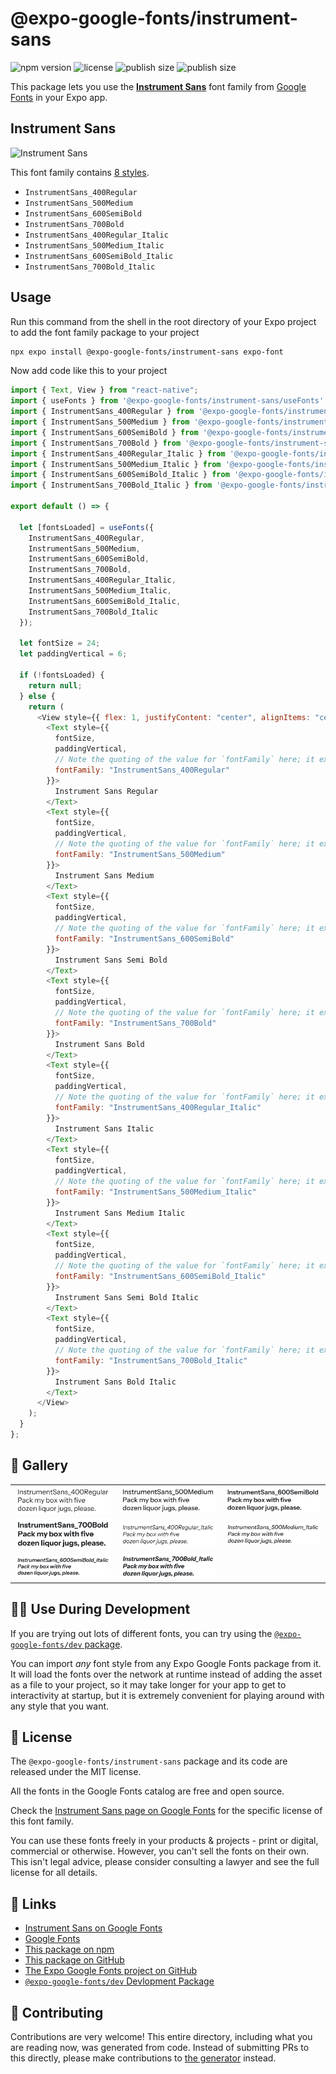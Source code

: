 # @expo-google-fonts/instrument-sans

![npm version](https://flat.badgen.net/npm/v/@expo-google-fonts/instrument-sans)
![license](https://flat.badgen.net/github/license/expo/google-fonts)
![publish size](https://flat.badgen.net/packagephobia/install/@expo-google-fonts/instrument-sans)
![publish size](https://flat.badgen.net/packagephobia/publish/@expo-google-fonts/instrument-sans)

This package lets you use the [**Instrument Sans**](https://fonts.google.com/specimen/Instrument+Sans) font family from [Google Fonts](https://fonts.google.com/) in your Expo app.

## Instrument Sans

![Instrument Sans](./font-family.png)

This font family contains [8 styles](#-gallery).

- `InstrumentSans_400Regular`
- `InstrumentSans_500Medium`
- `InstrumentSans_600SemiBold`
- `InstrumentSans_700Bold`
- `InstrumentSans_400Regular_Italic`
- `InstrumentSans_500Medium_Italic`
- `InstrumentSans_600SemiBold_Italic`
- `InstrumentSans_700Bold_Italic`

## Usage

Run this command from the shell in the root directory of your Expo project to add the font family package to your project

```sh
npx expo install @expo-google-fonts/instrument-sans expo-font
```

Now add code like this to your project

```js
import { Text, View } from "react-native";
import { useFonts } from '@expo-google-fonts/instrument-sans/useFonts';
import { InstrumentSans_400Regular } from '@expo-google-fonts/instrument-sans/400Regular';
import { InstrumentSans_500Medium } from '@expo-google-fonts/instrument-sans/500Medium';
import { InstrumentSans_600SemiBold } from '@expo-google-fonts/instrument-sans/600SemiBold';
import { InstrumentSans_700Bold } from '@expo-google-fonts/instrument-sans/700Bold';
import { InstrumentSans_400Regular_Italic } from '@expo-google-fonts/instrument-sans/400Regular_Italic';
import { InstrumentSans_500Medium_Italic } from '@expo-google-fonts/instrument-sans/500Medium_Italic';
import { InstrumentSans_600SemiBold_Italic } from '@expo-google-fonts/instrument-sans/600SemiBold_Italic';
import { InstrumentSans_700Bold_Italic } from '@expo-google-fonts/instrument-sans/700Bold_Italic';

export default () => {

  let [fontsLoaded] = useFonts({
    InstrumentSans_400Regular, 
    InstrumentSans_500Medium, 
    InstrumentSans_600SemiBold, 
    InstrumentSans_700Bold, 
    InstrumentSans_400Regular_Italic, 
    InstrumentSans_500Medium_Italic, 
    InstrumentSans_600SemiBold_Italic, 
    InstrumentSans_700Bold_Italic
  });

  let fontSize = 24;
  let paddingVertical = 6;

  if (!fontsLoaded) {
    return null;
  } else {
    return (
      <View style={{ flex: 1, justifyContent: "center", alignItems: "center" }}>
        <Text style={{
          fontSize,
          paddingVertical,
          // Note the quoting of the value for `fontFamily` here; it expects a string!
          fontFamily: "InstrumentSans_400Regular"
        }}>
          Instrument Sans Regular
        </Text>
        <Text style={{
          fontSize,
          paddingVertical,
          // Note the quoting of the value for `fontFamily` here; it expects a string!
          fontFamily: "InstrumentSans_500Medium"
        }}>
          Instrument Sans Medium
        </Text>
        <Text style={{
          fontSize,
          paddingVertical,
          // Note the quoting of the value for `fontFamily` here; it expects a string!
          fontFamily: "InstrumentSans_600SemiBold"
        }}>
          Instrument Sans Semi Bold
        </Text>
        <Text style={{
          fontSize,
          paddingVertical,
          // Note the quoting of the value for `fontFamily` here; it expects a string!
          fontFamily: "InstrumentSans_700Bold"
        }}>
          Instrument Sans Bold
        </Text>
        <Text style={{
          fontSize,
          paddingVertical,
          // Note the quoting of the value for `fontFamily` here; it expects a string!
          fontFamily: "InstrumentSans_400Regular_Italic"
        }}>
          Instrument Sans Italic
        </Text>
        <Text style={{
          fontSize,
          paddingVertical,
          // Note the quoting of the value for `fontFamily` here; it expects a string!
          fontFamily: "InstrumentSans_500Medium_Italic"
        }}>
          Instrument Sans Medium Italic
        </Text>
        <Text style={{
          fontSize,
          paddingVertical,
          // Note the quoting of the value for `fontFamily` here; it expects a string!
          fontFamily: "InstrumentSans_600SemiBold_Italic"
        }}>
          Instrument Sans Semi Bold Italic
        </Text>
        <Text style={{
          fontSize,
          paddingVertical,
          // Note the quoting of the value for `fontFamily` here; it expects a string!
          fontFamily: "InstrumentSans_700Bold_Italic"
        }}>
          Instrument Sans Bold Italic
        </Text>
      </View>
    );
  }
};
```

## 🔡 Gallery


||||
|-|-|-|
|![InstrumentSans_400Regular](./400Regular/InstrumentSans_400Regular.ttf.png)|![InstrumentSans_500Medium](./500Medium/InstrumentSans_500Medium.ttf.png)|![InstrumentSans_600SemiBold](./600SemiBold/InstrumentSans_600SemiBold.ttf.png)||
|![InstrumentSans_700Bold](./700Bold/InstrumentSans_700Bold.ttf.png)|![InstrumentSans_400Regular_Italic](./400Regular_Italic/InstrumentSans_400Regular_Italic.ttf.png)|![InstrumentSans_500Medium_Italic](./500Medium_Italic/InstrumentSans_500Medium_Italic.ttf.png)||
|![InstrumentSans_600SemiBold_Italic](./600SemiBold_Italic/InstrumentSans_600SemiBold_Italic.ttf.png)|![InstrumentSans_700Bold_Italic](./700Bold_Italic/InstrumentSans_700Bold_Italic.ttf.png)|||


## 👩‍💻 Use During Development

If you are trying out lots of different fonts, you can try using the [`@expo-google-fonts/dev` package](https://github.com/expo/google-fonts/tree/master/font-packages/dev#readme).

You can import _any_ font style from any Expo Google Fonts package from it. It will load the fonts over the network at runtime instead of adding the asset as a file to your project, so it may take longer for your app to get to interactivity at startup, but it is extremely convenient for playing around with any style that you want.


## 📖 License

The `@expo-google-fonts/instrument-sans` package and its code are released under the MIT license.

All the fonts in the Google Fonts catalog are free and open source.

Check the [Instrument Sans page on Google Fonts](https://fonts.google.com/specimen/Instrument+Sans) for the specific license of this font family.

You can use these fonts freely in your products & projects - print or digital, commercial or otherwise. However, you can't sell the fonts on their own. This isn't legal advice, please consider consulting a lawyer and see the full license for all details.

## 🔗 Links

- [Instrument Sans on Google Fonts](https://fonts.google.com/specimen/Instrument+Sans)
- [Google Fonts](https://fonts.google.com/)
- [This package on npm](https://www.npmjs.com/package/@expo-google-fonts/instrument-sans)
- [This package on GitHub](https://github.com/expo/google-fonts/tree/master/font-packages/instrument-sans)
- [The Expo Google Fonts project on GitHub](https://github.com/expo/google-fonts)
- [`@expo-google-fonts/dev` Devlopment Package](https://github.com/expo/google-fonts/tree/master/font-packages/dev)

## 🤝 Contributing

Contributions are very welcome! This entire directory, including what you are reading now, was generated from code. Instead of submitting PRs to this directly, please make contributions to [the generator](https://github.com/expo/google-fonts/tree/master/packages/generator) instead.

